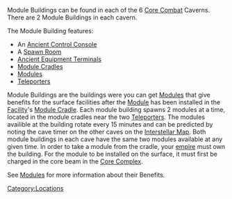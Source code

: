 Module Buildings can be found in each of the 6 [Core
Combat](Core_Combat.md) Caverns. There are 2 Module Buildings in
each cavern.

The Module Building features:

- An [Ancient Control Console](Ancient_Control_Console.md)
- A [Spawn Room](Spawn_Room.md)
- [Ancient Equipment Terminals](Ancient_Equipment_Terminal.md)
- [Module Cradles](Module_Cradle.md)
- [Modules](Modules.md)
- [Teleporters](Teleporter.md)

Module Buildings are the buildings were you can get
[Modules](Modules.md) that give benefits for the surface
facilities after the [Module](Module.md) has been installed in
the [Facility](Facilities.md)'s [Module
Cradle](Module_Cradle.md). Each module building spawns 2 modules
at a time, located in the module cradles near the two
[Teleporters](Teleporter.md). The modules availible at the
building rotate every 15 minutes and can be predicted by noting the cave
timer on the other caves on the [Interstellar
Map](Interstellar_Map.md). Both module buildings in each cave
have the same two modules available at any given time. In order to take
a module from the cradle, your [empire](empire.md) must own the
building. For the module to be installed on the surface, it must first
be charged in the core beam in the [Core
Complex](Core_Complex.md).

See [Modules](Modules.md) for more information about their
Benefits.

[Category:Locations](Category:Locations.md)
